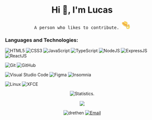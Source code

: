 <h1 align="center">Hi 👋, I'm Lucas</h1>

<p align="center">
    <samp>
         A person who likes to contribute. <img alt="RUSB" width="27px" src="resources/rusb.png"/>
    </samp>
</p>

<h3 align="left">Languages and Technologies:</h3>

<p align="left">

![HTML5](https://img.shields.io/badge/-HTML5-E34F26?style=for-the-badge&logo=HTML5&logoColor=fff)
![CSS3](https://img.shields.io/badge/-CSS3-1572B6?style=for-the-badge&logo=CSS3&logoColor=fff)
![JavaScript](https://img.shields.io/badge/-JavaScript-F7DF1E?style=for-the-badge&logo=javascript&logoColor=fff)
![TypeScript](https://img.shields.io/badge/-TypeScript-3178C6?style=for-the-badge&logo=typescript&logoColor=fff)
![NodeJS](https://img.shields.io/badge/-Node.js-339933?style=for-the-badge&logo=node-js&logoColor=fff)
![ExpressJS](https://img.shields.io/badge/-Express-000000?style=for-the-badge&logo=express&logoColor=fff)
![ReactJS](https://img.shields.io/badge/-React-61DAFB?style=for-the-badge&logo=react&logoColor=fff)

![Git](https://img.shields.io/badge/-Git-F05032?style=for-the-badge&logo=git&logoColor=fff)
![GitHub](https://img.shields.io/badge/-GitHub-181717?style=for-the-badge&logo=github&logoColor=fff)

![Visual Studio Code](https://img.shields.io/badge/-VisualStudioCode-007ACC?style=for-the-badge&logo=visual-studio-code&logoColor=fff)
![Figma](https://img.shields.io/badge/-Figma-F24E1E?style=for-the-badge&logo=figma&logoColor=fff)
![Insomnia](https://img.shields.io/badge/-Insomnia-5849BE?style=for-the-badge&logo=insomnia&logoColor=fff)

![Linux](https://img.shields.io/badge/-Linux-FCC624?style=for-the-badge&logo=linux&logoColor=fff)
![XFCE](https://img.shields.io/badge/-XFCE-2284F2?style=for-the-badge&logo=xfce&logoColor=fff)

</p>

<p align="center">
    <img src="https://github-readme-stats.vercel.app/api?username=drethenrain&show_icons=true&custom_title=DrethenRain%20Github%20Stats&title_color=fff&text_color=fff&icon_color=fff&bg_color=1e2228&hide_border=true" alt="Statistics." />
</p>

<p align="center">
<img align="center" src="https://github-readme-stats.vercel.app/api/top-langs/?username=drethenrain&layout=compact&hide_border=true&icon_color=41B883&title_color=fff&text_color=fff&icon_color=fff&bg_color=1e2228" />
</p>

<p align="center">
<img src="https://komarev.com/ghpvc/?username=drethenrain&label=Profile%20views&color=1e2228&style=flat" alt="drethen" />
<a href="mailto:drethenrain@hotmail.com"><img alt="Email" src="https://img.shields.io/badge/Email-drethenrain-blue?style=flat&logo=microsoft-outlook"></a>
</p>

